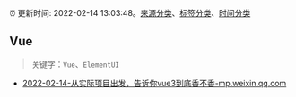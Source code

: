 :alarm_clock: 更新时间: 2022-02-14 13:03:48。[来源分类](../README.md)、[标签分类](../TAGS.md)、[时间分类](../TIMELINE.md)

## Vue


> 关键字：`Vue`、`ElementUI`



- [2022-02-14-从实际项目出发，告诉你vue3到底香不香-mp.weixin.qq.com](https://blogread.cn/news/go.php?idItem=14943&url=http%3A%2F%2Fmp.weixin.qq.com%2Fs%3F__biz%3DMzUyMzM2ODUwMA%3D%3D%26amp%3Bmid%3D2247493377%26amp%3Bidx%3D2%26amp%3Bsn%3D38dcff122477793c2bfa2353abca7ecc%26amp%3Bchksm%3Dfa3f065acd488f4c47984479b5068b79976b72e2284221362b1746315de5f6c4e4d9a25a17d5%26amp%3Bscene%3D27%23wechat_redirect%26comefrom%3Dhttps%253A%252F%252Fblogread.cn%252Fnews%252F) 